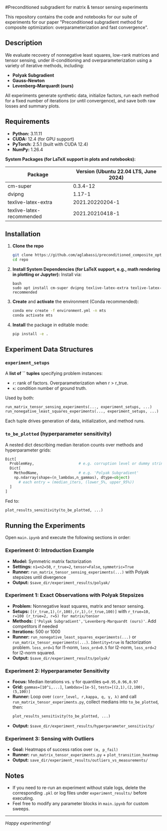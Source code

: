 #Preconditioned subgradient for matrix & tensor sensing experiments

This repository contains the code and notebooks for our suite of experiments for our paper "Preconditioned subgradient method for composite optimization:
overparameterization and fast convergence".

## Description

We evaluate recovery of nonnegative least squares, low-rank matrices and tensor sensing, under ill-conditioning and overparameterization
 using a variety of iterative methods, including:

- **Polyak Subgradient**
- **Gauss–Newton**
- **Levenberg–Marquardt (ours)**

All experiments generate synthetic data, initialize factors, run each method for a fixed number of iterations (or until convergence), and save both raw losses and summary plots.

## Requirements

- **Python:** 3.11.11
- **CUDA:** 12.4 (for GPU support)
- **PyTorch:** 2.5.1 (built with CUDA 12.4)
- **NumPy:** 1.26.4

**System Packages (for LaTeX support in plots and notebooks):**

| Package                   | Version (Ubuntu 22.04 LTS, June 2024) |
|---------------------------|----------------------------------------|
| cm-super                  | 0.3.4-12                               |
| dvipng                    | 1.17-1                                 |
| texlive-latex-extra       | 2021.20220204-1                        |
| texlive-latex-recommended | 2021.20210418-1                        |

## Installation

1. **Clone the repo**
   ```bash
   git clone https://github.com/aglabassi/preconditioned_composite_opti repo
   cd repo
   ```
2. **Install System Dependencies (for LaTeX support, e.g., math rendering in plotting or Jupyter):**
   Install via:
   ```
   bash
   sudo apt install cm-super dvipng texlive-latex-extra texlive-latex-recommended
   ```
3. **Create** and **activate** the environment (Conda recommended):
   ```bash
   conda env create -f environment.yml -n mts
   conda activate mts
   ```
4. **Install** the package in editable mode:
   ```bash
   pip install -e .


## Experiment Data Structures

### `experiment_setups`

A **list of ****\`\`**** tuples** specifying problem instances:

- `r`: rank of factors. Overparameterization when r > r_true.
- `κ`: condition number of ground truth.

Used by both:

```python
run_matrix_tensor_sensing_experiments(..., experiment_setups, ...)
run_nonegative_least_squares_experiments(..., experiment_setups, ...)
```

Each tuple drives generation of data, initialization, and method runs.

### `to_be_plotted` (hyperparameter sensitivity)

A nested dict describing median iteration counts over methods and hyperparameter grids:

```python
Dict[
  ProblemKey,                    # e.g. corruption level or dummy string
  Dict[
    MethodName,                  # e.g. 'Polyak Subgradient'
    np.ndarray(shape=(n_lambdas,n_gammas), dtype=object)
      # each entry = (median_iters, (lower_5%, upper_95%))
  ]
]
```

Fed to:

```python
plot_results_sensitivity(to_be_plotted, ...)
```

## Running the Experiments

Open `main.ipynb` and execute the following sections in order:

### Experiment 0: Introduction Example

- **Model:** Symmetric matrix factorization
- **Settings:** `n1=n2=50`, `r_true=2`, `tensor=False`, `symmetric=True`
- **Runner:** `run_matrix_tensor_sensing_experiments(...)` with Polyak stepsizes until divergence
- **Output:** `$save_dir/experiment_results/polyak/`

### Experiment 1: Exact Observations with Polyak Stepsizes

- **Problem:** Nonnegative least squares, matrix and tensor sensing.
- **Setups:** `[(r_true,1),(r,100),(r,1),(r_true,100)]` with `r_true=10, r=100 (r_true=2, r=5) for matrix/tensor` 
- **Methods:** `['Polyak Subgradient','Levenberg-Marquardt (ours)'`. Add competitors if needed
- **Iterations:** 500 or 1000
- **Runner:** `run_nonegative_least_squares_experiments(...)` or `run_matrix_tensor_experiments(...)`. `Identity=true` is factorization problem. 
`loss_ord=1` for l1-norm, `loss_ord=0.5` for l2-norm, `loss_ord=2` for l2-norm squared.
- **Output:** `$save_dir/experiment_results/polyak/`



### Experiment 2: Hyperparameter Sensitivity

- **Focus:** Median iterations vs. γ for quantiles `q=0.95,0.96,0.97`
- **Grid:** `gammas=[10^i,...]`, `lambdas=[1e-5]`, `tests=[(2,1),(2,100),(5,100)]`
- **Runner:** Loop over `(corr_level, r,kappa, q, γ, λ)` and call `run_matrix_tensor_experiments.py`, collect medians into `to_be_plotted`, then:
  ```python
  plot_results_sensitivity(to_be_plotted, ...)
  ```
- **Output:** `$save_dir/experiment_results/hyperparameter_sensitivity/`

### Experiment 3: Sensing with Outliers

- **Goal:** Heatmaps of success ratios over `(m, p_fail)`
- **Runner:** `run_matrix_tensor_experiments.py` + `plot_transition_heatmap`
- **Output:** `save_dir/experiment_results/outliers_vs_measurements/`

## Notes

- If you need to re-run an experiment without stale logs, delete the corresponding `.pkl` or log files under `experiment_results/` before executing.
- Feel free to modify any parameter blocks in `main.ipynb` for custom sweeps.

---

*Happy experimenting!*


